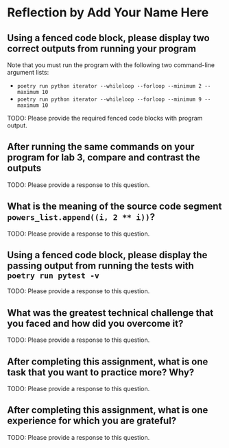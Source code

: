 # Reflection by Add Your Name Here

## Using a fenced code block, please display two correct outputs from running your program

Note that you must run the program with the following two command-line argument lists:

- `poetry run python iterator --whileloop --forloop --minimum 2 --maximum 10`
- `poetry run python iterator --whileloop --forloop --minimum 9 --maximum 10`

TODO: Please provide the required fenced code blocks with program output.

## After running the same commands on your program for lab 3, compare and contrast the outputs

TODO: Please provide a response to this question.

## What is the meaning of the source code segment `powers_list.append((i, 2 ** i))`?

TODO: Please provide a response to this question.

## Using a fenced code block, please display the passing output from running the tests with `poetry run pytest -v`

TODO: Please provide a response to this question.

## What was the greatest technical challenge that you faced and how did you overcome it?

TODO: Please provide a response to this question.

## After completing this assignment, what is one task that you want to practice more? Why?

TODO: Please provide a response to this question.

## After completing this assignment, what is one experience for which you are grateful?

TODO: Please provide a response to this question.
